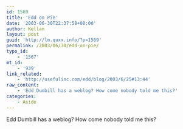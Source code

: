 ```yaml
---
id: 1569
title: 'Edd on Pie'
date: '2003-06-30T22:37:58+00:00'
author: Kellan
layout: post
guid: 'http://lm.quxx.info/?p=1569'
permalink: /2003/06/30/edd-on-pie/
typo_id:
    - '1567'
mt_id:
    - '939'
link_related:
    - 'http://usefulinc.com/edd/blog/2003/6/25#13:44'
raw_content:
    - 'Edd Dumbill has a weblog? How come nobody told me this?'
categories:
    - Aside
---
```


Edd Dumbill has a weblog? How come nobody told me this?